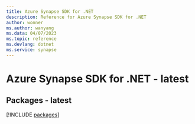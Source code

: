 ```yaml
---
title: Azure Synapse SDK for .NET
description: Reference for Azure Synapse SDK for .NET
author: wonner
ms.author: wanyang
ms.data: 04/07/2023
ms.topic: reference
ms.devlang: dotnet
ms.service: synapse
---
```

# Azure Synapse SDK for .NET - latest
## Packages - latest
[!INCLUDE [packages](synapse-index.md)]